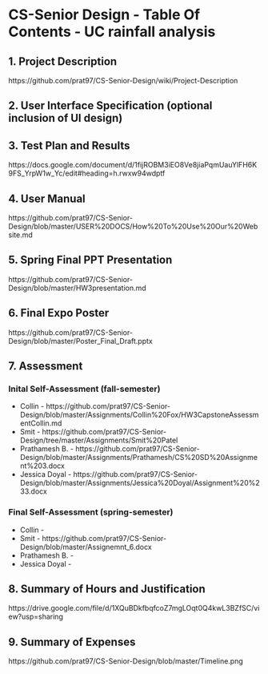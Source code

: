 # CS-Senior Design - Table Of Contents - UC rainfall analysis

<h2>1. Project Description</h2>
https://github.com/prat97/CS-Senior-Design/wiki/Project-Description

<h2>2. User Interface Specification (optional inclusion of UI design)</h2>

<h2>3. Test Plan and Results</h2>
https://docs.google.com/document/d/1fijROBM3iEO8Ve8jiaPqmUauYlFH6K9FS_YrpW1w_Yc/edit#heading=h.rwxw94wdptf

<h2>4. User Manual</h2>
https://github.com/prat97/CS-Senior-Design/blob/master/USER%20DOCS/How%20To%20Use%20Our%20Website.md

<h2>5. Spring Final PPT Presentation</h2>
https://github.com/prat97/CS-Senior-Design/blob/master/HW3presentation.md

<h2>6. Final Expo Poster</h2>
https://github.com/prat97/CS-Senior-Design/blob/master/Poster_Final_Draft.pptx

<h2>7. Assessment</h2>
<h3> Inital Self-Assessment (fall-semester)</h3>
  <ul>
  <li>Collin - https://github.com/prat97/CS-Senior-Design/blob/master/Assignments/Collin%20Fox/HW3CapstoneAssessmentCollin.md</li>
<li>Smit - https://github.com/prat97/CS-Senior-Design/tree/master/Assignments/Smit%20Patel</li>
<li>Prathamesh B. - https://github.com/prat97/CS-Senior-Design/blob/master/Assignments/Prathamesh/CS%20SD%20Assignment%203.docx</li>
<li>Jessica Doyal - https://github.com/prat97/CS-Senior-Design/blob/master/Assignments/Jessica%20Doyal/Assignment%20%233.docx</li>
  </ul>
<h3> Final Self-Assessment (spring-semester)</h3>
<ul>
  <li>Collin - </li>
<li>Smit - https://github.com/prat97/CS-Senior-Design/blob/master/Assignemnt_6.docx</li>
<li>Prathamesh B. - </li>
<li>Jessica Doyal - </li>
  </ul>

<h2>8. Summary of Hours and Justification</h2>
https://drive.google.com/file/d/1XQuBDkfbqfcoZ7mgLOqt0Q4kwL3BZfSC/view?usp=sharing

<h2>9. Summary of Expenses</h2>
https://github.com/prat97/CS-Senior-Design/blob/master/Timeline.png
